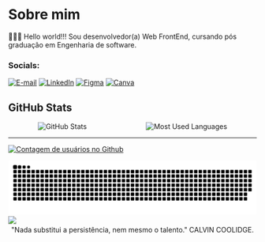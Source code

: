
<h1>
    <span>Sobre mim</span>
</h1>

👋👋👋 Hello world!!! Sou desenvolvedor(a) Web FrontEnd, cursando pós graduação em Engenharia de software.


<h3 align="left">Socials:</h3>

[![E-mail](https://img.shields.io/badge/-Email-000?style=for-the-badge&logo=microsoft-outlook&logoColor=FF8888&color:FFF)](mailto:elzbietasousafabri@gmail.com)
[![LinkedIn](https://img.shields.io/badge/-LinkedIn-000?style=for-the-badge&logo=linkedin&logoColor=FF8888&color:FFF)](https://www.linkedin.com/in/elizabetefabri/)
[![Figma](https://img.shields.io/badge/figma-000.svg?style=for-the-badge&logo=figma&logoColor=FF8888&color:FFF)]()
[![Canva](https://img.shields.io/badge/CURRÍCULO-000.svg?style=for-the-badge&logo=Canva&logoColor=FF8888&color:FFF)](https://www.canva.com/design/DAF8CCFSsVA/cPoM9GH72fZZQzYq8bEO8w/edit)

## GitHub Stats

<p style="display: flex; flex-direction: row; flex-wrap: nowrap; justify-content: space-around; align-items: center;">
<img src="https://github-readme-stats.vercel.app/api?username=ElizabeteFabri&show_icons=true&theme=dracula" alt="GitHub Stats" />

<img src="https://github-readme-stats.vercel.app/api/top-langs/?username=elizabetefabri&theme=dracula&hide_border=true&include_all_commits=true&count_private=false&layout=compact" alt="Most Used Languages" />
</p>


---
[![Contagem de usuários no Github](https://visitcount.itsvg.in/api?id=elizabetefabri&label=Engenheira%20de%20Software&color=5&icon=7&pretty=true)](https://visitcount.itsvg.in)

<img  src="https://raw.githubusercontent.com/1999AZZAR/1999AZZAR/readme/resources/img/grid-snake.svg" alt="snake" />

<img src="https://user-images.githubusercontent.com/73097560/115834477-dbab4500-a447-11eb-908a-139a6edaec5c.gif">


<div align="center">
"Nada substitui a persistência, nem mesmo o talento." CALVIN COOLIDGE.
</div>


